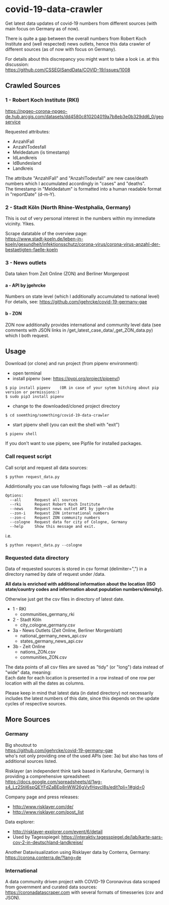 # covid-19-data-crawler
Get latest data updates of covid-19 numbers from different sources (with main focus on Germany as of now).

There is quite a gap between the overall numbers from Robert Koch Institute and (well respected) news outlets, hence this data crawler of different sources (as of now with focus on Germany).   

For details about this discrepancy you might want to take a look i.e. at this discussion:  
https://github.com/CSSEGISandData/COVID-19/issues/1008



## Crawled Sources

### 1 - Robert Koch Institute (RKI)
https://npgeo-corona-npgeo-de.hub.arcgis.com/datasets/dd4580c810204019a7b8eb3e0b329dd6_0/geoservice  

Requested attributes:
- AnzahlFall
- AnzahlTodesfall
- Meldedatum (is timestamp)
- IdLandkreis
- IdBundesland
- Landkreis

The attribute "AnzahlFall" and "AnzahlTodesfall" are new case/death numbers which I accumulated accordingly in "cases" and "deaths".  
The timestamp in "Meldedatum" is formatted into a human readable format in "reportDate" (d-m-Y).


### 2 - Stadt Köln (North Rhine-Westphalia, Germany)
This is out of very personal interest in the numbers within my immediate vicinity. Yikes.

Scrape datatable of the overview page:   
https://www.stadt-koeln.de/leben-in-koeln/gesundheit/infektionsschutz/corona-virus/corona-virus-anzahl-der-bestaetigten-faelle-koeln

### 3 - News outlets
Data taken from Zeit Online (ZON) and Berliner Morgenpost

#### a - API by jgehrcke
Numbers on state level (which I additionally accumulated to national level)  
For details, see: https://github.com/jgehrcke/covid-19-germany-gae

#### b - ZON
ZON now additionally provides international and community level data (see comments with JSON links in /get_latest_case_data/_get_ZON_data.py) which I both request.



## Usage
Download (or clone) and run project (from pipenv environment):  
- open terminal
- install pipenv (see: https://pypi.org/project/pipenv/)
```
$ pip install pipenv    (OR in case of your sytem bitching about pip version or permissions:)
$ sudo pip3 install pipenv 
```
- change to the downloaded/cloned project directory
```
$ cd soemthing/something/covid-19-data-crawler
```
- start pipenv shell (you can exit the shell with "exit")
```
$ pipenv shell
```

If you don't want to use pipenv, see Pipfile for installed packages.


### Call request script
Call script and request all data sources:
```
$ python request_data.py
```

Addintionally you can use following flags (with --all as default):
```
Options:
  --all      Request all sources
  --rki      Request Robert Koch Institute
  --news     Request news outlet API by jgehrcke
  --zon-i    Request ZON international numbers
  --zon-c    Request ZON community numbers
  --cologne  Request data for city of Cologne, Germany
  --help     Show this message and exit.
```

i.e.
```
$ python request_data.py --cologne
```



### Requested data directory
Data of requested sources is stored in csv format (delimiter=",") in a directory named by date of request under /data. 

**All data is enriched with additional information about the location (ISO state/country codes and information about population numbers/density).**

Otherwise just get the csv files in directory of latest date.

- 1 - RKI
  - communities_germany_rki
- 2 - Stadt Köln
  - city_cologne_germany.csv
- 3a - News Outlets (Zeit Online, Berliner Morgenblatt)
  - national_germany_news_api.csv
  - states_germany_news_api.csv
- 3b - Zeit Online
  - nations_ZON.csv
  - communities_ZON.csv

The data points of all csv files are saved as "tidy" (or "long") data instead of "wide" data, meaning:  
Each date for each location is presented in a row instead of one row per location with all the dates as columns.

Please keep in mind that latest data (in dated directory) not necessarily includes the latest numbers of this date, since this depends on the update cycles of respective sources.


## More Sources

### Germany
Big shoutout to   
https://github.com/jgehrcke/covid-19-germany-gae   
who's not only providing one of the used APIs (see: 3a) but also has tons of additional sources listed.  


Risklayer (an independent think tank based in Karlsruhe, Germany) is providing a comprehensive spreadsheet:   
https://docs.google.com/spreadsheets/d/1wg-s4_Lz2Stil6spQEYFdZaBEp8nWW26gVyfHqvcl8s/edit?pli=1#gid=0  

Company page and press releases: 
- http://www.risklayer.com/de/
- http://www.risklayer.com/post_list

Data explorer:
- http://risklayer-explorer.com/event/6/detail  
- Used by Tagesspiegel: https://interaktiv.tagesspiegel.de/lab/karte-sars-cov-2-in-deutschland-landkreise/  


Another Datavisualization using Risklayer data by Conterra, Germany:
https://corona.conterra.de/?lang=de



### International
A data community driven project with COVID-19 Coronavirus data scraped from government and curated data sources:   
https://coronadatascraper.com
with several formats of timesseries (csv and JSON).
